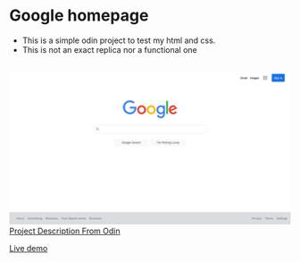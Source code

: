 <h1>Google homepage</h1>
<ul>
 <li>This is a simple odin project to test my html and css.</li>
 <li>This is not an exact replica nor a functional one </li>
</ul>
<br>
<img src="images/google.png">
<br>
<a href="https://www.theodinproject.com/paths/foundations/courses/foundations/lessons/html-css">Project Description From Odin</a>
<br>

 <a href="https://andrew-lamichhane.github.io/google-homepage/">Live demo</a>

